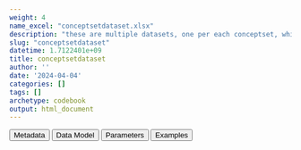 ```yaml
---
weight: 4
name_excel: "conceptsetdataset.xlsx"
description: "these are multiple datasets, one per each conceptset, which is a value in the list c(conceptsets_exact_matching, conceptsets_children_matching), set in 07_algorithms. Each conceptset dataset is named after the conceptset. Each conceptset is associated to a list of codes. The dataset is obtained by retrieving records from the CDM bearing a code that match one of the codes in the codelist. The matching can be exact (for the conceptsets in conceptsets_exact_matching) or per ascendant (for conceptsets in conceptsets_children_matching) . Records are retrieved from the EVENTS table, but also from other tables which may bear a record, such as PROCEDURES or VACCINES"
slug: "conceptsetdataset"
datetime: 1.7122401e+09
title: conceptsetdataset
author: ''
date: '2024-04-04'
categories: []
tags: []
archetype: codebook
output: html_document
---
```


<script src="/rmarkdown-libs/core-js/shim.min.js"></script>
<script src="/rmarkdown-libs/react/react.min.js"></script>
<script src="/rmarkdown-libs/react/react-dom.min.js"></script>
<script src="/rmarkdown-libs/reactwidget/react-tools.js"></script>
<script src="/rmarkdown-libs/htmlwidgets/htmlwidgets.js"></script>
<link href="/rmarkdown-libs/reactable/reactable.css" rel="stylesheet" />
<script src="/rmarkdown-libs/reactable-binding/reactable.js"></script>
<div class="tab">
<button class="tablinks" onclick="openCity(event, &#39;Metadata&#39;)" id="defaultOpen">Metadata</button>
<button class="tablinks" onclick="openCity(event, &#39;Data Model&#39;)">Data Model</button>
<button class="tablinks" onclick="openCity(event, &#39;Parameters&#39;)">Parameters</button>
<button class="tablinks" onclick="openCity(event, &#39;Examples&#39;)">Examples</button>
</div>
<div id="Metadata" class="tabcontent">
<div id="htmlwidget-1" class="reactable html-widget" style="width:auto;height:600px;"></div>
<script type="application/json" data-for="htmlwidget-1">{"x":{"tag":{"name":"Reactable","attribs":{"data":{"medatata_name":["Name of the dataset","Content of the dataset","Unit of observation","Dataset where the list of UoOs is fully listed and with 1 record per UoO","How many observations per UoO","NxUoO","Variables capturing the UoO","Primary key","Parameters",null,null,null,null,null,null,null,null,null,null,null],"metadata_content":["conceptsetdataset","these are multiple datasets, one per each conceptset, which is a value in the list c(conceptsets_exact_matching, conceptsets_children_matching), set in 07_algorithms. Each conceptset dataset is named after the conceptset. Each conceptset is associated to a list of codes. The dataset is obtained by retrieving records from the CDM bearing a code that match one of the codes in the codelist. The matching can be exact (for the conceptsets in conceptsets_exact_matching) or per ascendant (for conceptsets in conceptsets_children_matching) . Records are retrieved from the EVENTS table, but also from other tables which may bear a record, such as PROCEDURES or VACCINES","a record in the CDM bearing a code that matches the codelist of the conceptset corresponding to the name conceptsetdataset","itself","unique","1","none",null,"conceptsetdataset",null,null,null,null,null,null,null,null,null,null,null]},"columns":[{"id":"medatata_name","name":"medatata_name","type":"character"},{"id":"metadata_content","name":"metadata_content","type":"character"}],"sortable":false,"searchable":true,"pagination":false,"highlight":true,"bordered":true,"striped":true,"style":{"maxWidth":1800},"height":"600px","dataKey":"3a14fb88afc0e42641425d482ab63e76"},"children":[]},"class":"reactR_markup"},"evals":[],"jsHooks":[]}</script>
</div>
<div id="Data Model" class="tabcontent">
<div id="htmlwidget-2" class="reactable html-widget" style="width:auto;height:600px;"></div>
<script type="application/json" data-for="htmlwidget-2">{"x":{"tag":{"name":"Reactable","attribs":{"data":{"VarName":["person_id","date","end_date_record","event_code","event_record_vocabulary","text_linked_to_event_code","event_free_text","present_on_admission","laterality_of_event","meaning_renamed","origin_renamed","visit_occurrence_id",null,null,null,null,null,null,null,null],"Description":["A foreign key to the person in PERSONS table who experienced the event","Start date of the visit that lead to the recording of the event code or free text","End date of the visit that lead to the recording of the event code or free text","Code characterizing the event according to the vocabulary defined in \"event_record_vocabulary\"","Vocabulary to which the 'event_code' belongs to; or, if ths record contains 'event_free_text' , this column contains the indication 'free_text'","If in the original record the code is modified by a text, include this text here","Use this cell if in the record there is no code, just a text","Indicates the presence of the event at the start of the visit or hospital admission","Laterality of the event","This is a ConcePTION classification of the nature of the original record associated with this record","name of the source table that originated the record","A foreign key linking this record to the VISIT_OCCURRENCE table",null,null,null,null,null,null,null,null],"Format":["Character","Character yyyymmdd","Character yyyymmdd","Character","Character","Character","Character","Character","Character","Character","Character","Character",null,null,null,null,null,null,null,null],"Vocabulary":[null,null,null,null,null,null,null,null,null,null,null,null,null,null,null,null,null,null,null,null],"Parameters":[null,null,null,null,null,null,null,null,null,null,null,null,null,null,null,null,null,null,null,null],"Notes and examples":[null,null,null,null,null,null,null,null,null,null,null,null,null,null,null,null,null,null,null,null],"Source tables and variables":[null,null,null,null,null,null,null,null,null,null,null,null,null,null,null,null,null,null,null,null],"Retrieved":["yes","yes","yes","yes","yes","yes","yes","yes","yes","yes","yes","yes",null,null,null,null,null,null,null,null],"Calculated":[null,null,null,null,null,null,null,null,null,null,null,null,null,null,null,null,null,null,null,null],"Algorithm_id":[null,null,null,null,null,null,null,null,null,null,null,null,null,null,null,null,null,null,null,null],"Rule":[null,null,null,null,null,null,null,null,null,null,null,null,null,null,null,null,null,null,null,null]},"columns":[{"id":"VarName","name":"VarName","type":"character"},{"id":"Description","name":"Description","type":"character"},{"id":"Format","name":"Format","type":"character"},{"id":"Vocabulary","name":"Vocabulary","type":"logical"},{"id":"Parameters","name":"Parameters","type":"logical"},{"id":"Notes and examples","name":"Notes and examples","type":"logical"},{"id":"Source tables and variables","name":"Source tables and variables","type":"logical"},{"id":"Retrieved","name":"Retrieved","type":"character"},{"id":"Calculated","name":"Calculated","type":"logical"},{"id":"Algorithm_id","name":"Algorithm_id","type":"logical"},{"id":"Rule","name":"Rule","type":"logical"}],"sortable":false,"searchable":true,"pagination":false,"highlight":true,"bordered":true,"striped":true,"style":{"maxWidth":1800},"height":"600px","dataKey":"2eecdedc9751b05b8d842e99b1c6bcc0"},"children":[]},"class":"reactR_markup"},"evals":[],"jsHooks":[]}</script>
</div>
<div id="Parameters" class="tabcontent">
<div id="htmlwidget-3" class="reactable html-widget" style="width:auto;height:600px;"></div>
<script type="application/json" data-for="htmlwidget-3">{"x":{"tag":{"name":"Reactable","attribs":{"data":{"parameter in the variable name":[null,null,null,null,null,null,null,null,null,null,null,null,null,null,null,null,null,null,null,null],"values":[null,null,null,null,null,null,null,null,null,null,null,null,null,null,null,null,null,null,null,null],"name of macro":[null,null,null,null,null,null,null,null,null,null,null,null,null,null,null,null,null,null,null,null]},"columns":[{"id":"parameter in the variable name","name":"parameter in the variable name","type":"logical"},{"id":"values","name":"values","type":"logical"},{"id":"name of macro","name":"name of macro","type":"logical"}],"sortable":false,"searchable":true,"pagination":false,"highlight":true,"bordered":true,"striped":true,"style":{"maxWidth":1800},"height":"600px","dataKey":"f545894952d01490ab535e7af1d88bc2"},"children":[]},"class":"reactR_markup"},"evals":[],"jsHooks":[]}</script>
</div>
<div id="Examples" class="tabcontent">
<div id="htmlwidget-4" class="reactable html-widget" style="width:auto;height:600px;"></div>
<script type="application/json" data-for="htmlwidget-4">{"x":{"tag":{"name":"Reactable","attribs":{"data":{"person_id":[null,null,null,null,null,null,null,null,null,null,null,null,null,null,null,null,null,null,null,null],"date":[null,null,null,null,null,null,null,null,null,null,null,null,null,null,null,null,null,null,null,null],"end_date_record":[null,null,null,null,null,null,null,null,null,null,null,null,null,null,null,null,null,null,null,null],"event_code":[null,null,null,null,null,null,null,null,null,null,null,null,null,null,null,null,null,null,null,null],"event_record_vocabulary":[null,null,null,null,null,null,null,null,null,null,null,null,null,null,null,null,null,null,null,null],"text_linked_to_event_code":[null,null,null,null,null,null,null,null,null,null,null,null,null,null,null,null,null,null,null,null],"event_free_text":[null,null,null,null,null,null,null,null,null,null,null,null,null,null,null,null,null,null,null,null],"present_on_admission":[null,null,null,null,null,null,null,null,null,null,null,null,null,null,null,null,null,null,null,null],"laterality_of_event":[null,null,null,null,null,null,null,null,null,null,null,null,null,null,null,null,null,null,null,null],"meaning_renamed":[null,null,null,null,null,null,null,null,null,null,null,null,null,null,null,null,null,null,null,null],"origin_renamed":[null,null,null,null,null,null,null,null,null,null,null,null,null,null,null,null,null,null,null,null],"visit_occurrence_id":[null,null,null,null,null,null,null,null,null,null,null,null,null,null,null,null,null,null,null,null]},"columns":[{"id":"person_id","name":"person_id","type":"logical"},{"id":"date","name":"date","type":"logical"},{"id":"end_date_record","name":"end_date_record","type":"logical"},{"id":"event_code","name":"event_code","type":"logical"},{"id":"event_record_vocabulary","name":"event_record_vocabulary","type":"logical"},{"id":"text_linked_to_event_code","name":"text_linked_to_event_code","type":"logical"},{"id":"event_free_text","name":"event_free_text","type":"logical"},{"id":"present_on_admission","name":"present_on_admission","type":"logical"},{"id":"laterality_of_event","name":"laterality_of_event","type":"logical"},{"id":"meaning_renamed","name":"meaning_renamed","type":"logical"},{"id":"origin_renamed","name":"origin_renamed","type":"logical"},{"id":"visit_occurrence_id","name":"visit_occurrence_id","type":"logical"}],"sortable":false,"searchable":true,"pagination":false,"highlight":true,"bordered":true,"striped":true,"style":{"maxWidth":1800},"height":"600px","dataKey":"dea1dac27a52a617ec5391734819addb"},"children":[]},"class":"reactR_markup"},"evals":[],"jsHooks":[]}</script>
</div>
